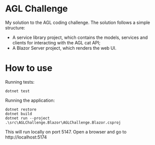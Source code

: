 # AGL Challenge

My solution to the AGL coding challenge.
The solution follows a simple structure:
- A service library project, which contains the models, services and clients for interacting with the AGL cat API;
- A Blazor Server project, which renders the web UI.

# How to use

Running tests:
```
dotnet test
```

Running the application:
```
dotnet restore
dotnet build
dotnet run --project .\src\AGLChallenge.Blazor\AGLChallenge.Blazor.csproj
```

This will run locally on port 5147.
Open a browser and go to http://localhost:5174

